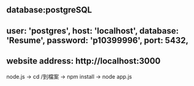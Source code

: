 database:postgreSQL
-
user: 'postgres',
host: 'localhost',
database: 'Resume',
password: 'p10399996',
port: 5432,
-
website address: http://localhost:3000
-
node.js
-> cd /到檔案
-> npm install
-> node app.js
